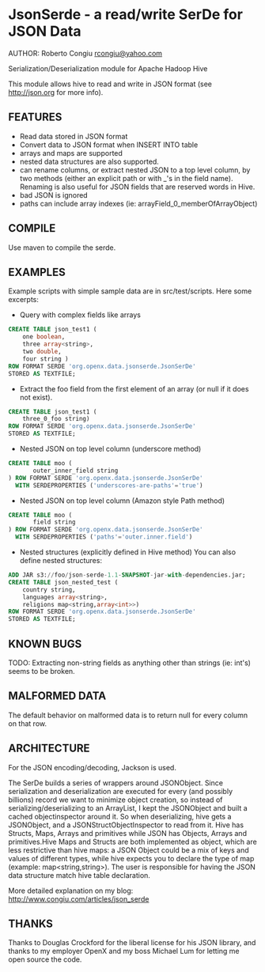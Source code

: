 JsonSerde - a read/write SerDe for JSON Data
============================================
AUTHOR: Roberto Congiu <rcongiu@yahoo.com>

Serialization/Deserialization module for Apache Hadoop Hive

This module allows hive to read and write in JSON format (see http://json.org for more info).

FEATURES
---------
* Read data stored in JSON format
* Convert data to JSON format when INSERT INTO table
* arrays and maps are supported
* nested data structures are also supported.
* can rename columns, or extract nested JSON to a top level column, by two methods (either an explicit path or with _'s in the field name). Renaming is also useful for JSON fields that are reserved words in Hive.
* bad JSON is ignored
* paths can include array indexes (ie: arrayField_0_memberOfArrayObject)

COMPILE
-------
Use maven to compile the serde.

EXAMPLES
--------
Example scripts with simple sample data are in src/test/scripts. Here some excerpts:

* Query with complex fields like arrays
```sql
CREATE TABLE json_test1 (
	one boolean,
	three array<string>,
	two double,
	four string )
ROW FORMAT SERDE 'org.openx.data.jsonserde.JsonSerDe'
STORED AS TEXTFILE;
```

* Extract the foo field from the first element of an array (or null if it does not exist).
```sql
CREATE TABLE json_test1 (
	three_0_foo string)
ROW FORMAT SERDE 'org.openx.data.jsonserde.JsonSerDe'
STORED AS TEXTFILE;
```

* Nested JSON on top level column (underscore method)
```sql
CREATE TABLE moo (
       outer_inner_field string
) ROW FORMAT SERDE 'org.openx.data.jsonserde.JsonSerDe'
  WITH SERDEPROPERTIES ('underscores-are-paths'='true')
```

* Nested JSON on top level column (Amazon style Path method)
```sql
CREATE TABLE moo (
       field string
) ROW FORMAT SERDE 'org.openx.data.jsonserde.JsonSerDe'
  WITH SERDEPROPERTIES ('paths'='outer.inner.field')
```

* Nested structures (explicitly defined in Hive method)
You can also define nested structures:
```sql
ADD JAR s3://foo/json-serde-1.1-SNAPSHOT-jar-with-dependencies.jar;
CREATE TABLE json_nested_test (
	country string,
	languages array<string>,
	religions map<string,array<int>>)
ROW FORMAT SERDE 'org.openx.data.jsonserde.JsonSerDe'
STORED AS TEXTFILE;
```

KNOWN BUGS
----------
TODO: Extracting non-string fields as anything other than strings (ie: int's) seems to be broken.

MALFORMED DATA
--------------
The default behavior on malformed data is to return null for every column on that row.

ARCHITECTURE
------------
For the JSON encoding/decoding, Jackson is used.

The SerDe builds a series of wrappers around JSONObject. Since serialization and deserialization are executed for every (and possibly billions) record we want to minimize object creation, so instead of serializing/deserializing to an ArrayList, I kept the JSONObject and built a cached objectinspector around it. So when deserializing, hive gets a JSONObject, and a JSONStructObjectInspector to read from it. Hive has Structs, Maps, Arrays and primitives while JSON has Objects, Arrays and primitives.Hive Maps and Structs are both implemented as object, which are less restrictive than hive maps: a JSON Object could be a mix of keys and values of different types, while hive expects you to declare the type of map (example: map<string,string>). The user is responsible for having the JSON data structure match hive table declaration.

More detailed explanation on my blog:
http://www.congiu.com/articles/json_serde


THANKS
------
Thanks to Douglas Crockford for the liberal license for his JSON library, and thanks to my employer OpenX and my boss Michael Lum for letting me open source the code.
